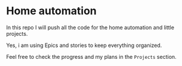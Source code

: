 # Home automation

In this repo I will push all the code for the home automation and little projects.

Yes, i am using Epics and stories to keep everything organized.

Feel free to check the progress and my plans in the ```Projects``` section.
